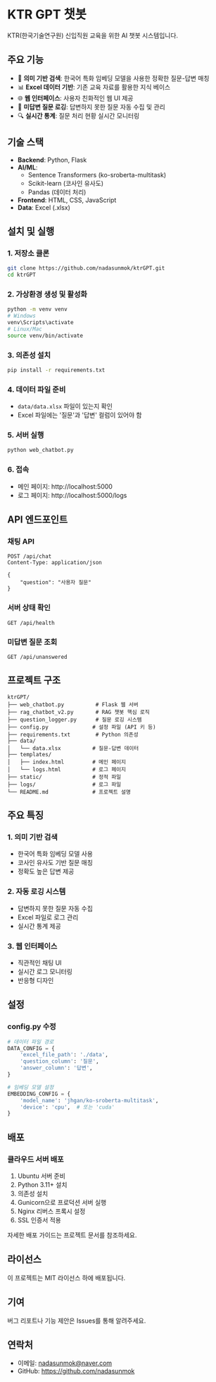 # KTR GPT 챗봇

KTR(한국기술연구원) 신입직원 교육을 위한 AI 챗봇 시스템입니다.

## 주요 기능

- 🤖 **의미 기반 검색**: 한국어 특화 임베딩 모델을 사용한 정확한 질문-답변 매칭
- 📊 **Excel 데이터 기반**: 기존 교육 자료를 활용한 지식 베이스
- 🌐 **웹 인터페이스**: 사용자 친화적인 웹 UI 제공
- 📝 **미답변 질문 로깅**: 답변하지 못한 질문 자동 수집 및 관리
- 🔍 **실시간 통계**: 질문 처리 현황 실시간 모니터링

## 기술 스택

- **Backend**: Python, Flask
- **AI/ML**: 
  - Sentence Transformers (ko-sroberta-multitask)
  - Scikit-learn (코사인 유사도)
  - Pandas (데이터 처리)
- **Frontend**: HTML, CSS, JavaScript
- **Data**: Excel (.xlsx)

## 설치 및 실행

### 1. 저장소 클론
```bash
git clone https://github.com/nadasunmok/ktrGPT.git
cd ktrGPT
```

### 2. 가상환경 생성 및 활성화
```bash
python -m venv venv
# Windows
venv\Scripts\activate
# Linux/Mac
source venv/bin/activate
```

### 3. 의존성 설치
```bash
pip install -r requirements.txt
```

### 4. 데이터 파일 준비
- `data/data.xlsx` 파일이 있는지 확인
- Excel 파일에는 '질문'과 '답변' 컬럼이 있어야 함

### 5. 서버 실행
```bash
python web_chatbot.py
```

### 6. 접속
- 메인 페이지: http://localhost:5000
- 로그 페이지: http://localhost:5000/logs

## API 엔드포인트

### 채팅 API
```
POST /api/chat
Content-Type: application/json

{
    "question": "사용자 질문"
}
```

### 서버 상태 확인
```
GET /api/health
```

### 미답변 질문 조회
```
GET /api/unanswered
```

## 프로젝트 구조

```
ktrGPT/
├── web_chatbot.py          # Flask 웹 서버
├── rag_chatbot_v2.py       # RAG 챗봇 핵심 로직
├── question_logger.py      # 질문 로깅 시스템
├── config.py              # 설정 파일 (API 키 등)
├── requirements.txt        # Python 의존성
├── data/
│   └── data.xlsx          # 질문-답변 데이터
├── templates/
│   ├── index.html         # 메인 페이지
│   └── logs.html          # 로그 페이지
├── static/                # 정적 파일
├── logs/                  # 로그 파일
└── README.md              # 프로젝트 설명
```

## 주요 특징

### 1. 의미 기반 검색
- 한국어 특화 임베딩 모델 사용
- 코사인 유사도 기반 질문 매칭
- 정확도 높은 답변 제공

### 2. 자동 로깅 시스템
- 답변하지 못한 질문 자동 수집
- Excel 파일로 로그 관리
- 실시간 통계 제공

### 3. 웹 인터페이스
- 직관적인 채팅 UI
- 실시간 로그 모니터링
- 반응형 디자인

## 설정

### config.py 수정
```python
# 데이터 파일 경로
DATA_CONFIG = {
    'excel_file_path': './data',
    'question_column': '질문',
    'answer_column': '답변',
}

# 임베딩 모델 설정
EMBEDDING_CONFIG = {
    'model_name': 'jhgan/ko-sroberta-multitask',
    'device': 'cpu',  # 또는 'cuda'
}
```

## 배포

### 클라우드 서버 배포
1. Ubuntu 서버 준비
2. Python 3.11+ 설치
3. 의존성 설치
4. Gunicorn으로 프로덕션 서버 실행
5. Nginx 리버스 프록시 설정
6. SSL 인증서 적용

자세한 배포 가이드는 프로젝트 문서를 참조하세요.

## 라이선스

이 프로젝트는 MIT 라이선스 하에 배포됩니다.

## 기여

버그 리포트나 기능 제안은 Issues를 통해 알려주세요.

## 연락처

- 이메일: nadasunmok@naver.com
- GitHub: https://github.com/nadasunmok